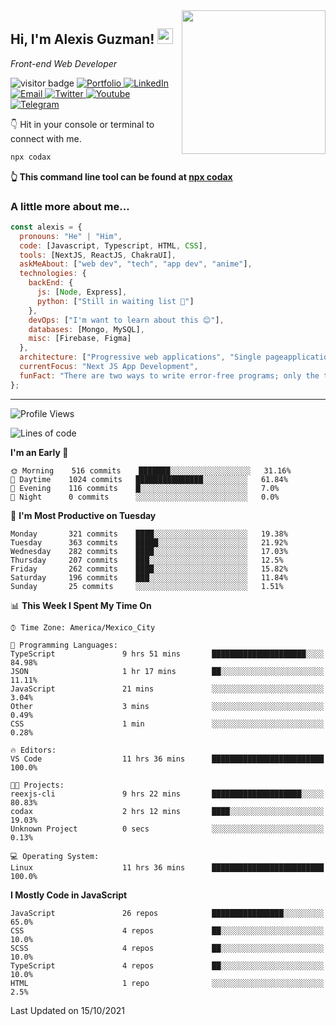 <img align='right' src="https://media.giphy.com/media/M9gbBd9nbDrOTu1Mqx/giphy.gif" width="230">
<h2>Hi, I'm Alexis Guzman! <img src="https://media.giphy.com/media/hvRJCLFzcasrR4ia7z/giphy.gif" width="25px"></h2>
<p><em>Front-end Web Developer</em></p>

<p>
  <img src="https://visitor-badge.glitch.me/badge?page_id=a12989x.a12989x&left_color=black&right_color=gray" alt="visitor badge"/>
  <a href='https://codaxx.ml/' target='_blank'>
    <img alt='Portfolio' src='https://img.shields.io/badge/Portfolio-black?logo=vercel&style=flat-square'>
  </a>
  <a href='https://linkedin.com/in/codax/' target='_blank'>
    <img alt='LinkedIn' src='https://img.shields.io/badge/LinkedIn-black?logo=LinkedIn&style=flat-square'>
  </a>
  <a href='mailto:codaxtech@gmail.com' target='_blank'>
    <img alt='Email' src='https://img.shields.io/badge/Email-black?logo=Gmail&style=flat-square'>
  </a>
  <a href='https://twitter.com/__codax__' target='_blank'>
    <img alt='Twitter' src='https://img.shields.io/badge/Twitter-black?logo=Twitter&style=flat-square'>
  </a>
  <a href='https://www.youtube.com/channel/UCMY0GhV1HuX4XdbgalC77VQ' target='_blank'>
    <img alt='Youtube' src='https://img.shields.io/badge/YouTube-black?logo=Youtube&style=flat-square'>
  </a>
  <a href='https://t.me/A12989x' target='_blank'>
    <img alt='Telegram' src='https://img.shields.io/badge/Telegram-black?logo=Telegram&logoColor=ffffff&style=flat-square'>
  </a>
</p>

👇 Hit in your console or terminal to connect with me.

```bash
npx codax
```
**👆 This command line tool can be found at [npx codax](https://github.com/a12989x/npx-codax)**

<h3>A little more about me...</h3>

```javascript
const alexis = {
  pronouns: "He" | "Him",
  code: [Javascript, Typescript, HTML, CSS],
  tools: [NextJS, ReactJS, ChakraUI],
  askMeAbout: ["web dev", "tech", "app dev", "anime"],
  technologies: {
    backEnd: {
      js: [Node, Express],
      python: ["Still in waiting list 🥲"]
    },
    devOps: ["I'm want to learn about this 😊"],
    databases: [Mongo, MySQL],
    misc: [Firebase, Figma]
  },
  architecture: ["Progressive web applications", "Single pageapplications"],
  currentFocus: "Next JS App Development",
  funFact: "There are two ways to write error-free programs; only the third one works"
};
```

---

<!--START_SECTION:waka-->
![Profile Views](http://img.shields.io/badge/Profile%20Views-0-blue)

![Lines of code](https://img.shields.io/badge/From%20Hello%20World%20I%27ve%20Written-1.0%20million%20lines%20of%20code-blue)

**I'm an Early 🐤** 

```text
🌞 Morning    516 commits    ███████░░░░░░░░░░░░░░░░░░   31.16% 
🌆 Daytime    1024 commits   ███████████████░░░░░░░░░░   61.84% 
🌃 Evening    116 commits    █░░░░░░░░░░░░░░░░░░░░░░░░   7.0% 
🌙 Night      0 commits      ░░░░░░░░░░░░░░░░░░░░░░░░░   0.0%

```
📅 **I'm Most Productive on Tuesday** 

```text
Monday       321 commits    ████░░░░░░░░░░░░░░░░░░░░░   19.38% 
Tuesday      363 commits    █████░░░░░░░░░░░░░░░░░░░░   21.92% 
Wednesday    282 commits    ████░░░░░░░░░░░░░░░░░░░░░   17.03% 
Thursday     207 commits    ███░░░░░░░░░░░░░░░░░░░░░░   12.5% 
Friday       262 commits    ████░░░░░░░░░░░░░░░░░░░░░   15.82% 
Saturday     196 commits    ███░░░░░░░░░░░░░░░░░░░░░░   11.84% 
Sunday       25 commits     ░░░░░░░░░░░░░░░░░░░░░░░░░   1.51%

```


📊 **This Week I Spent My Time On** 

```text
⌚︎ Time Zone: America/Mexico_City

💬 Programming Languages: 
TypeScript               9 hrs 51 mins       █████████████████████░░░░   84.98% 
JSON                     1 hr 17 mins        ██░░░░░░░░░░░░░░░░░░░░░░░   11.11% 
JavaScript               21 mins             ░░░░░░░░░░░░░░░░░░░░░░░░░   3.04% 
Other                    3 mins              ░░░░░░░░░░░░░░░░░░░░░░░░░   0.49% 
CSS                      1 min               ░░░░░░░░░░░░░░░░░░░░░░░░░   0.28%

🔥 Editors: 
VS Code                  11 hrs 36 mins      █████████████████████████   100.0%

🐱‍💻 Projects: 
reexjs-cli               9 hrs 22 mins       ████████████████████░░░░░   80.83% 
codax                    2 hrs 12 mins       ████░░░░░░░░░░░░░░░░░░░░░   19.03% 
Unknown Project          0 secs              ░░░░░░░░░░░░░░░░░░░░░░░░░   0.13%

💻 Operating System: 
Linux                    11 hrs 36 mins      █████████████████████████   100.0%

```

**I Mostly Code in JavaScript** 

```text
JavaScript               26 repos            ████████████████░░░░░░░░░   65.0% 
CSS                      4 repos             ██░░░░░░░░░░░░░░░░░░░░░░░   10.0% 
SCSS                     4 repos             ██░░░░░░░░░░░░░░░░░░░░░░░   10.0% 
TypeScript               4 repos             ██░░░░░░░░░░░░░░░░░░░░░░░   10.0% 
HTML                     1 repo              ░░░░░░░░░░░░░░░░░░░░░░░░░   2.5%

```



 Last Updated on 15/10/2021
<!--END_SECTION:waka-->
